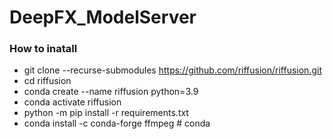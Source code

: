 # DeepFX_ModelServer
### How to inatall
- git clone --recurse-submodules https://github.com/riffusion/riffusion.git
- cd riffusion
- conda create --name riffusion python=3.9 
- conda activate riffusion
- python -m pip install -r requirements.txt
- conda install -c conda-forge ffmpeg  # conda

